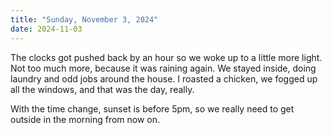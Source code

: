 ```yaml
---
title: "Sunday, November 3, 2024"
date: 2024-11-03
---
```


The clocks got pushed back by an hour so we woke up to a little more light.  Not too much more, because it was raining again.  We stayed inside, doing laundry and odd jobs around the house.  I roasted a chicken, we fogged up all the windows, and that was the day, really.

With the time change, sunset is before 5pm, so we really need to get outside in the morning from now on.